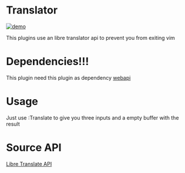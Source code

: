 # Translator

[![demo](https://asciinema.org/a/wENAoauQdTeOUqIo8bwfJFsIq.png)](https://asciinema.org/a/wENAoauQdTeOUqIo8bwfJFsIq)

This plugins use an libre translator api to prevent you from exiting vim

# Dependencies!!!
This plugin need this plugin as dependency [webapi](https://github.com/mattn/webapi-vim)

# Usage

Just use :Translate to give you three inputs and a empty buffer with the result

# Source API
[Libre Translate API](https://translate.sysctl.io/)
